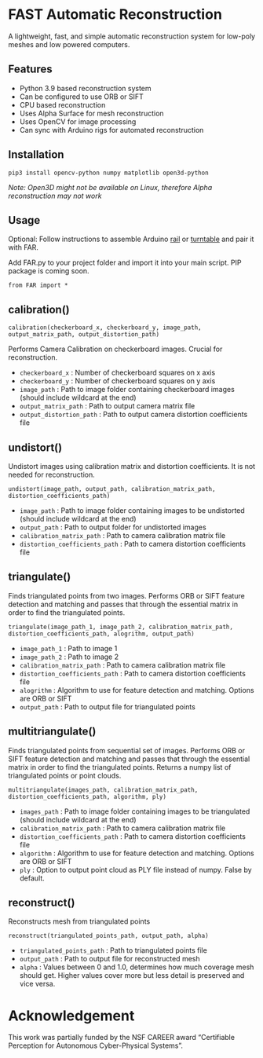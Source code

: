 # FAST Automatic Reconstruction 

A lightweight, fast, and simple automatic reconstruction system for low-poly meshes and low powered computers.

## Features
* Python 3.9 based reconstruction system
* Can be configured to use ORB or SIFT
* CPU based reconstruction
* Uses Alpha Surface for mesh reconstruction
* Uses OpenCV for image processing
* Can sync with Arduino rigs for automated reconstruction


## Installation

```pip3 install opencv-python numpy matplotlib open3d-python```

*Note: Open3D might not be available on Linux, therefore Alpha reconstruction may not work*

## Usage

Optional: Follow instructions to assemble Arduino [rail](Arduino/rig.md) or [turntable](Arduino/turntable.md) and pair it with FAR.

Add FAR.py to your project folder and import it into your main script. PIP package is coming soon.

```
from FAR import *
```

## calibration() 
```
calibration(checkerboard_x, checkerboard_y, image_path, output_matrix_path, output_distortion_path)
```
Performs Camera Calibration on checkerboard images. Crucial for reconstruction.

* ```checkerboard_x``` : Number of checkerboard squares on x axis
* ```checkerboard_y``` : Number of checkerboard squares on y axis
* ```image_path``` : Path to image folder containing checkerboard images (should include wildcard at the end)
* ```output_matrix_path``` : Path to output camera matrix file
* ```output_distortion_path``` : Path to output camera distortion coefficients file

## undistort() 
Undistort images using calibration matrix and distortion coefficients. It is not needed for reconstruction.
```
undistort(image_path, output_path, calibration_matrix_path, distortion_coefficients_path)
```
* ```image_path``` : Path to image folder containing images to be undistorted (should include wildcard at the end)
* ```output_path``` : Path to output folder for undistorted images
* ```calibration_matrix_path``` : Path to camera calibration matrix file
* ```distortion_coefficients_path``` : Path to camera distortion coefficients file

## triangulate() 
Finds triangulated points from two images. Performs ORB or SIFT feature detection and matching and passes that through the essential matrix in order to find the triangulated points.
```
triangulate(image_path_1, image_path_2, calibration_matrix_path, distortion_coefficients_path, alogrithm, output_path)
```
* ```image_path_1``` : Path to image 1
* ```image_path_2``` : Path to image 2
* ```calibration_matrix_path``` : Path to camera calibration matrix file
* ```distortion_coefficients_path``` : Path to camera distortion coefficients file
* ```alogrithm``` : Algorithm to use for feature detection and matching. Options are ORB or SIFT
* ```output_path``` : Path to output file for triangulated points

## multitriangulate() 
Finds triangulated points from sequential set of images. Performs ORB or SIFT feature detection and matching and passes that through the essential matrix in order to find the triangulated points. Returns a numpy list of triangulated points or point clouds.
```
multitriangulate(images_path, calibration_matrix_path, distortion_coefficients_path, algorithm, ply)
```
* ```images_path``` : Path to image folder containing images to be triangulated (should include wildcard at the end)
* ```calibration_matrix_path``` : Path to camera calibration matrix file
* ```distortion_coefficients_path``` : Path to camera distortion coefficients file
* ```algorithm``` : Algorithm to use for feature detection and matching. Options are ORB or SIFT
* ```ply``` : Option to output point cloud as PLY file instead of numpy. False by default.

## reconstruct()
Reconstructs mesh from triangulated points
```
reconstruct(triangulated_points_path, output_path, alpha)
```
* ```triangulated_points_path``` : Path to triangulated points file
* ```output_path``` : Path to output file for reconstructed mesh
* ```alpha``` : Values between 0 and 1.0, determines how much coverage mesh should get. Higher values cover more but less detail is preserved and vice versa.

# Acknowledgement
This work was partially funded by the NSF CAREER award “Certifiable Perception for Autonomous Cyber-Physical Systems”.

